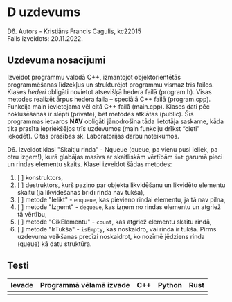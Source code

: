 # D uzdevums
D6. Autors - Kristiāns Francis Cagulis, kc22015  
Fails izveidots: 20.11.2022.  


## Uzdevuma nosacījumi
Izveidot programmu valodā C++, izmantojot objektorientētās programmēšanas līdzekļus un strukturējot programmu vismaz trīs failos.
Klases *hederi* obligāti novietot atsevišķā hedera failā (program.h).
Visas metodes realizēt ārpus hedera faila – speciālā C++ failā (program.cpp).
Funkcija main ievietojama vēl citā C++ failā (main.cpp).
Klases dati pēc noklusēšanas ir slēpti (private), bet metodes atklātas (public).
Šīs programmas ietvaros **NAV** obligāti jānodrošina tāda lietotāja saskarne, kāda tika prasīta iepriekšējos trīs uzdevumos (main funkciju drīkst “cieti” iekodēt).
Citas prasības sk. Laboratorijas darbu noteikumos.

D6. Izveidot klasi "Skaitļu rinda" - Nqueue (queue, pa vienu pusi ieliek, pa otru izņem!),
kurā glabājas masīvs ar skaitliskām vērtībām `int` garumā pieci un rindas elementu skaits.
Klasei izveidot šādas metodes:
1. [ ] konstruktors,
2. [ ] destruktors, kurš paziņo par objekta likvidēšanu un likvidēto elementu skaitu (ja likvidēšanas brīdī rinda nav tukša),
3. [ ] metode "Ielikt" - `enqueue`, kas pievieno rindai elementu, ja tā nav pilna,
4. [ ] metode "Izņemt" - `dequeue`, kas izņem no rindas elementu un atgriež tā vērtību,
5. [ ] metode "CikElementu" - `count`, kas atgriež elementu skaitu rindā,
6. [ ] metode "IrTukša" - `isEmpty`, kas noskaidro, vai rinda ir tukša.
Pirms uzdevuma veikšanas precīzi noskaidrot, ko nozīmē jēdziens rinda (queue) kā datu struktūra.


## Testi
| Ievade                              | Programmā vēlamā izvade              | C++ | Python | Rust |
|-------------------------------------|--------------------------------------|-----|--------|------|
|                                     |                                      |     |        |      |
